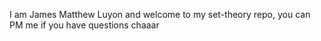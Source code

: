 I am James Matthew Luyon and welcome to my set-theory repo, you can PM me if you have questions chaaar 
